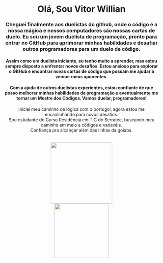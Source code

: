 <div align = "center">
  
# Olá, Sou Vitor Willian

### Cheguei finalmente aos duelistas do github, onde o código é a nossa mágica e nossos computadores são nossas cartas de duelo. Eu sou um jovem duelista de programação, pronto para entrar no GitHub para aprimorar minhas habilidades e desafiar outros programadores para um duelo de código.

#### Assim como um duelista iniciante, eu tenho muito a aprender, mas estou sempre disposto a enfrentar novos desafios. Estou ansioso para explorar o GitHub e encontrar novas cartas de código que possam me ajudar a vencer meus oponentes.

#### Com a ajuda de outros duelistas experientes, estou confiante de que posso melhorar minhas habilidades de programação e eventualmente me tornar um Mestre dos Códigos. Vamos duelar, programadores!
 
Iniciei meu caminho de lógica com o portugol, agora estou me encaminhando para novos desafios.
<br>
Sou estudante do Curso Residência em TIC do Serratec, buscando meu caminho em meio a códigos e variavéis.
<br>
Confiança pra alcançar além das linhas da goiaba.
<br>
 </div>
<br>
<div align = "center">
  <a href="https://github.com/V-Maxxin">
  <img height="200em" src="https://github-readme-stats.vercel.app/api?username=V-Maxxin&show_icons=false&theme=graywhite&include_all_commits=true&count_private=true"/>
 </div> <div align = "center">
  <img height="176.5em" src="https://github-readme-stats.vercel.app/api/top-langs/?username=V-Maxxin&layout=compact&langs_count=168&theme=graywhite"/>
</div>
